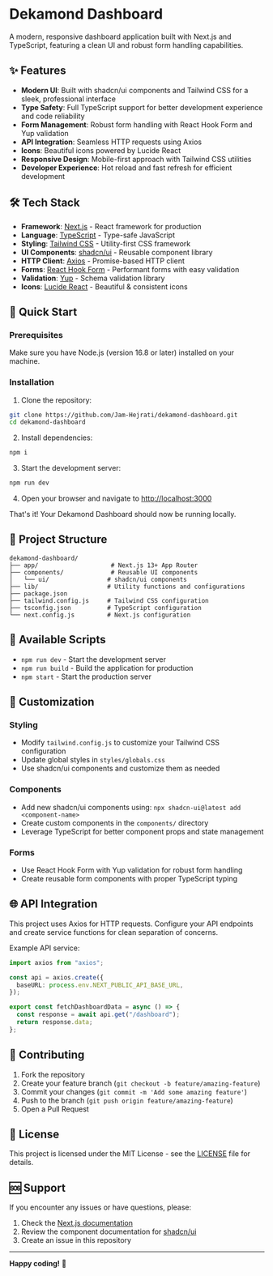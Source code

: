 # Dekamond Dashboard

A modern, responsive dashboard application built with Next.js and TypeScript, featuring a clean UI and robust form handling capabilities.

## ✨ Features

- **Modern UI**: Built with shadcn/ui components and Tailwind CSS for a sleek, professional interface
- **Type Safety**: Full TypeScript support for better development experience and code reliability
- **Form Management**: Robust form handling with React Hook Form and Yup validation
- **API Integration**: Seamless HTTP requests using Axios
- **Icons**: Beautiful icons powered by Lucide React
- **Responsive Design**: Mobile-first approach with Tailwind CSS utilities
- **Developer Experience**: Hot reload and fast refresh for efficient development

## 🛠️ Tech Stack

- **Framework**: [Next.js](https://nextjs.org/) - React framework for production
- **Language**: [TypeScript](https://www.typescriptlang.org/) - Type-safe JavaScript
- **Styling**: [Tailwind CSS](https://tailwindcss.com/) - Utility-first CSS framework
- **UI Components**: [shadcn/ui](https://ui.shadcn.com/) - Reusable component library
- **HTTP Client**: [Axios](https://axios-http.com/) - Promise-based HTTP client
- **Forms**: [React Hook Form](https://react-hook-form.com/) - Performant forms with easy validation
- **Validation**: [Yup](https://github.com/jquense/yup) - Schema validation library
- **Icons**: [Lucide React](https://lucide.dev/) - Beautiful & consistent icons

## 🚀 Quick Start

### Prerequisites

Make sure you have Node.js (version 16.8 or later) installed on your machine.

### Installation

1. Clone the repository:

```bash
git clone https://github.com/Jam-Hejrati/dekamond-dashboard.git
cd dekamond-dashboard
```

2. Install dependencies:

```bash
npm i
```

3. Start the development server:

```bash
npm run dev
```

4. Open your browser and navigate to [http://localhost:3000](http://localhost:3000)

That's it! Your Dekamond Dashboard should now be running locally.

## 📁 Project Structure

```
dekamond-dashboard/
├── app/                    # Next.js 13+ App Router
├── components/             # Reusable UI components
│   └── ui/                # shadcn/ui components
├── lib/                   # Utility functions and configurations
├── package.json
├── tailwind.config.js     # Tailwind CSS configuration
├── tsconfig.json          # TypeScript configuration
└── next.config.js         # Next.js configuration
```

## 🔧 Available Scripts

- `npm run dev` - Start the development server
- `npm run build` - Build the application for production
- `npm start` - Start the production server

## 🎨 Customization

### Styling

- Modify `tailwind.config.js` to customize your Tailwind CSS configuration
- Update global styles in `styles/globals.css`
- Use shadcn/ui components and customize them as needed

### Components

- Add new shadcn/ui components using: `npx shadcn-ui@latest add <component-name>`
- Create custom components in the `components/` directory
- Leverage TypeScript for better component props and state management

### Forms

- Use React Hook Form with Yup validation for robust form handling
- Create reusable form components with proper TypeScript typing

## 🌐 API Integration

This project uses Axios for HTTP requests. Configure your API endpoints and create service functions for clean separation of concerns.

Example API service:

```typescript
import axios from "axios";

const api = axios.create({
  baseURL: process.env.NEXT_PUBLIC_API_BASE_URL,
});

export const fetchDashboardData = async () => {
  const response = await api.get("/dashboard");
  return response.data;
};
```

## 🤝 Contributing

1. Fork the repository
2. Create your feature branch (`git checkout -b feature/amazing-feature`)
3. Commit your changes (`git commit -m 'Add some amazing feature'`)
4. Push to the branch (`git push origin feature/amazing-feature`)
5. Open a Pull Request

## 📝 License

This project is licensed under the MIT License - see the [LICENSE](LICENSE) file for details.

## 🆘 Support

If you encounter any issues or have questions, please:

1. Check the [Next.js documentation](https://nextjs.org/docs)
2. Review the component documentation for [shadcn/ui](https://ui.shadcn.com/)
3. Create an issue in this repository

---

**Happy coding!** 🚀

